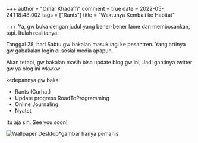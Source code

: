 +++
author = "Omar Khadaffi"
comment = true
date = 2022-05-24T18:48:00Z
tags = ["Rants"]
title = "Waktunya Kembali ke Habitat"

+++
Ya, gw buka dengan judul yang bener-bener lame dan membosankan, tapi. Itulah realitanya.  
  
Tanggal 28, hari Sabtu gw bakalan masuk lagi ke pesantren. Yang artinya gw gabakalan login di sosial media apapun.

Akan tetapi, gw bakalan masih bisa update blog gw ini, Jadi gantinya twitter gw ya blog ini wkwkw

kedepannya gw bakal

* Rants (Curhat)
* Update progress RoadToProgramming
* Online Journaling
* Nyatet

Itu aja sih. See you soon!

![Wallpaper Desktop](/uploads/bg-2022-05-24.png "My Wallpaper")*gambar hanya pemanis